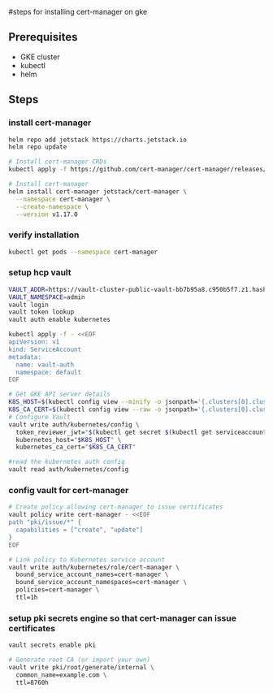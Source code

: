 #steps for installing cert-manager on gke

## Prerequisites
- GKE cluster
- kubectl
- helm

## Steps

### install cert-manager

```bash
helm repo add jetstack https://charts.jetstack.io
helm repo update

# Install cert-manager CRDs
kubectl apply -f https://github.com/cert-manager/cert-manager/releases/download/v1.17.0/cert-manager.crds.yaml

# Install cert-manager
helm install cert-manager jetstack/cert-manager \
  --namespace cert-manager \
  --create-namespace \
  --version v1.17.0
```

### verify installation

```bash
kubectl get pods --namespace cert-manager
```

### setup hcp vault

```bash
VAULT_ADDR=https://vault-cluster-public-vault-bb7b95a8.c950b5f7.z1.hashicorp.cloud:8200
VAULT_NAMESPACE=admin
vault login
vault token lookup
vault auth enable kubernetes

kubectl apply -f - <<EOF
apiVersion: v1
kind: ServiceAccount
metadata:
  name: vault-auth
  namespace: default
EOF

# Get GKE API server details
K8S_HOST=$(kubectl config view --minify -o jsonpath='{.clusters[0].cluster.server}')
K8S_CA_CERT=$(kubectl config view --raw -o jsonpath='{.clusters[0].cluster.certificate-authority-data}' | base64 -d)
# Configure Vault
vault write auth/kubernetes/config \
  token_reviewer_jwt="$(kubectl get secret $(kubectl get serviceaccount vault-auth -o jsonpath='{.secrets[0].name}') -o jsonpath='{.data.token}' | base64 -d)" \
  kubernetes_host="$K8S_HOST" \
  kubernetes_ca_cert="$K8S_CA_CERT"

#read the kubernetes auth config
vault read auth/kubernetes/config
```

### config vault for cert-manager

```bash
# Create policy allowing cert-manager to issue certificates
vault policy write cert-manager - <<EOF
path "pki/issue/*" {
  capabilities = ["create", "update"]
}
EOF

# Link policy to Kubernetes service account
vault write auth/kubernetes/role/cert-manager \
  bound_service_account_names=cert-manager \
  bound_service_account_namespaces=cert-manager \
  policies=cert-manager \
  ttl=1h
  ```

### setup pki secrets engine so that cert-manager can issue certificates

```bash
vault secrets enable pki

# Generate root CA (or import your own)
vault write pki/root/generate/internal \
  common_name=example.com \
  ttl=8760h
  